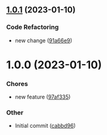 ## [1.0.1](https://github.com/alejandraRamos/semver/compare/v1.0.0...v1.0.1) (2023-01-10)

### Code Refactoring

- new change ([91a66e9](https://github.com/alejandraRamos/semver/commit/91a66e9737c54c0375ad10092bbe02c511008f40))

# 1.0.0 (2023-01-10)

### Chores

- new feature ([97af335](https://github.com/alejandraRamos/semver/commit/97af335da65e4a622e566809dea8d5577bb280f6))

### Other

- Initial commit ([cabbd96](https://github.com/alejandraRamos/semver/commit/cabbd962c9d6ebaa21addadd8e083839fe249d40))

